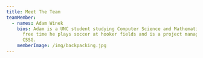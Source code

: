 ```yaml
---
title: Meet The Team
teamMember:
  - names: Adam Winek
    bios: Adam is a UNC student studying Computer Science and Mathematics. In his
      free time he plays soccer at hooker fields and is a project manager for
      CSSG.
    memberImage: /img/backpacking.jpg
---
```

